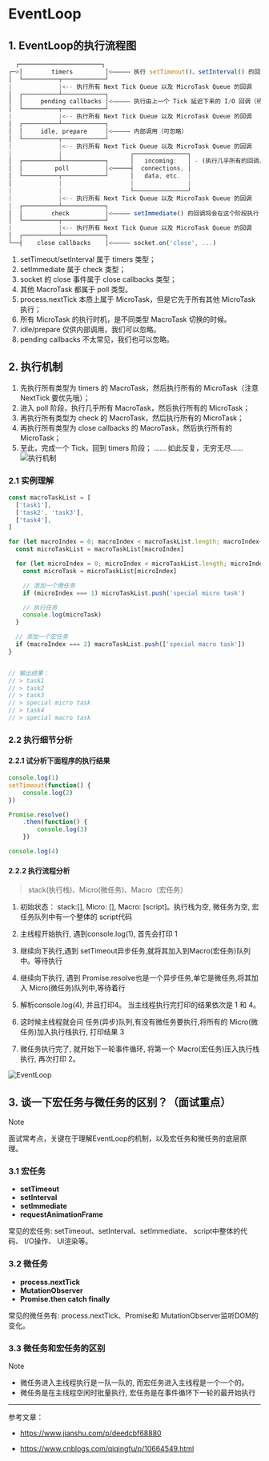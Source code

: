 # EventLoop
## 1. EventLoop的执行流程图
```js
  ┌───────────────────────┐
┌─>│        timers         │<————— 执行 setTimeout()、setInterval() 的回调
│  └──────────┬────────────┘
|             |<-- 执行所有 Next Tick Queue 以及 MicroTask Queue 的回调
│  ┌──────────┴────────────┐
│  │     pending callbacks │<————— 执行由上一个 Tick 延迟下来的 I/O 回调（待完善，可忽略）
│  └──────────┬────────────┘
|             |<-- 执行所有 Next Tick Queue 以及 MicroTask Queue 的回调
│  ┌──────────┴────────────┐
│  │     idle, prepare     │<————— 内部调用（可忽略）
│  └──────────┬────────────┘     
|             |<-- 执行所有 Next Tick Queue 以及 MicroTask Queue 的回调
|             |                   ┌───────────────┐
│  ┌──────────┴────────────┐      │   incoming:   │ - (执行几乎所有的回调，除了 close callbacks 以及 timers 调度的回调和 setImmediate() 调度的回调，在恰当的时机将会阻塞在此阶段)
│  │         poll          │<─────┤  connections, │ 
│  └──────────┬────────────┘      │   data, etc.  │ 
│             |                   |               | 
|             |                   └───────────────┘
|             |<-- 执行所有 Next Tick Queue 以及 MicroTask Queue 的回调
|  ┌──────────┴────────────┐      
│  │        check          │<————— setImmediate() 的回调将会在这个阶段执行
│  └──────────┬────────────┘
|             |<-- 执行所有 Next Tick Queue 以及 MicroTask Queue 的回调
│  ┌──────────┴────────────┐
└──┤    close callbacks    │<————— socket.on('close', ...)
```

1. setTimeout/setInterval 属于 timers 类型；
2. setImmediate 属于 check 类型；
3. socket 的 close 事件属于 close callbacks 类型；
4. 其他 MacroTask 都属于 poll 类型。
5. process.nextTick 本质上属于 MicroTask，但是它先于所有其他 MicroTask 执行；
6. 所有 MicroTask 的执行时机，是不同类型 MacroTask 切换的时候。
7. idle/prepare 仅供内部调用，我们可以忽略。
8. pending callbacks 不太常见，我们也可以忽略。

## 2. 执行机制
1. 先执行所有类型为 timers 的 MacroTask，然后执行所有的 MicroTask（注意 NextTick 要优先哦）；
2. 进入 poll 阶段，执行几乎所有 MacroTask，然后执行所有的 MicroTask；
3. 再执行所有类型为 check 的 MacroTask，然后执行所有的 MicroTask；
4. 再执行所有类型为 close callbacks 的 MacroTask，然后执行所有的 MicroTask；
5. 至此，完成一个 Tick，回到 timers 阶段；
……
如此反复，无穷无尽……
![执行机制](../../img/node-event-loop.png)

### 2.1 实例理解
```js
const macroTaskList = [
  ['task1'],
  ['task2', 'task3'],
  ['task4'],
]

for (let macroIndex = 0; macroIndex < macroTaskList.length; macroIndex++) {
  const microTaskList = macroTaskList[macroIndex]

  for (let microIndex = 0; microIndex < microTaskList.length; microIndex++) {
    const microTask = microTaskList[microIndex]

    // 添加一个微任务
    if (microIndex === 1) microTaskList.push('special micro task')

    // 执行任务
    console.log(microTask)
  }

  // 添加一个宏任务
  if (macroIndex === 2) macroTaskList.push(['special macro task'])
}


// 输出结果：
// > task1
// > task2
// > task3
// > special micro task
// > task4
// > special macro task
```
### 2.2 执行细节分析
#### 2.2.1 试分析下面程序的执行结果

```js
console.log(1)
setTimeout(function() {
    console.log(2)
})

Promise.resolve()
    .then(function() {
        console.log(3)
    })

console.log(4)
```

#### 2.2.2 执行流程分析

> stack(执行栈)、Micro(微任务)、Macro（宏任务）

1. 初始状态： stack:[], Micro: [], Macro: [script]。执行栈为空, 微任务为空, 宏任务队列中有一个整体的 script代码 

2. 主线程开始执行, 遇到console.log(1), 首先会打印 1 

3. 继续向下执行,遇到 setTimeout异步任务,就将其加入到Macro(宏任务)队列中。等待执行 

4. 继续向下执行, 遇到 Promise.resolve也是一个异步任务,单它是微任务,将其加入 Micro(微任务)队列中,等待着行 

5. 解析console.log(4), 并且打印4。 当主线程执行完打印的结果依次是 1 和 4。

6. 这时候主线程就会问 任务(异步)队列,有没有微任务要执行,将所有的 Micro(微任务)加入执行栈执行, 打印结果 3

7. 微任务执行完了, 就开始下一轮事件循环, 将第一个 Macro(宏任务)压入执行栈执行, 再次打印 2。 

![EventLoop](../../img/node-eventloop.png)


## 3. 谈一下宏任务与微任务的区别？（面试重点）
> [!NOTE]
> 面试常考点，关键在于理解EventLoop的机制，以及宏任务和微任务的底层原理。


### 3.1 宏任务
- **setTimeout**
- **setInterval**
- **setImmediate**
- **requestAnimationFrame**

常见的宏任务: setTimeout、setInterval、setImmediate、 script中整体的代码、 I/O操作、 UI渲染等。

### 3.2 微任务
- **process.nextTick**
- **MutationObserver**
- **Promise.then catch finally**

常见的微任务有: process.nextTick、Promise和 MutationObserver监听DOM的变化。



### 3.3 微任务和宏任务的区别
> [!NOTE]
> - 微任务进入主线程执行是一队一队的, 而宏任务进入主线程是一个一个的。
> - 微任务是在主线程空闲时批量执行, 宏任务是在事件循环下一轮的最开始执行

---
参考文章：
- https://www.jianshu.com/p/deedcbf68880

- https://www.cnblogs.com/qiqingfu/p/10664549.html